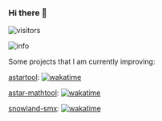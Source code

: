 ### Hi there 👋

![visitors](https://visitor-badge.glitch.me/badge?page_id=ASTARCHEN.readme)

![info](https://github-readme-stats.vercel.app/api?username=ASTARCHEN&show_icons=true&count_private=true&theme=blue-green)


Some projects that I am currently improving:

[astartool](https://github.com/ASTARCHEN/astartool): [![wakatime](https://wakatime.com/badge/github/ASTARCHEN/astartool.svg)](https://wakatime.com/badge/github/ASTARCHEN/astartool)

[astar-mathtool](https://gitee.com/hoops/astar-mathtool): [![wakatime](https://wakatime.com/badge/user/153c2113-19ae-40fb-ad48-298f9e152099/project/cf5331ea-9042-441c-89d9-68a8aa4f1440.svg)](https://wakatime.com/badge/user/153c2113-19ae-40fb-ad48-298f9e152099/project/cf5331ea-9042-441c-89d9-68a8aa4f1440)

[snowland-smx](https://gitee.com/snowlandltd/snowland-smx-python): [![wakatime](https://wakatime.com/badge/github/ASTARCHEN/snowland-smx-python.svg)](https://wakatime.com/badge/github/ASTARCHEN/snowland-smx-python)


<!--
**ASTARCHEN/ASTARCHEN** is a ✨ _special_ ✨ repository because its `README.md` (this file) appears on your GitHub profile.

Here are some ideas to get you started:

- 🔭 I’m currently working on ...
- 🌱 I’m currently learning ...
- 👯 I’m looking to collaborate on ...
- 🤔 I’m looking for help with ...
- 💬 Ask me about ...
- 📫 How to reach me: ...
- 😄 Pronouns: ...
- ⚡ Fun fact: ...
-->
